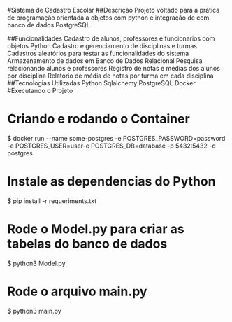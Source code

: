 #Sistema de Cadastro Escolar
##Descrição
Projeto voltado para a prática de programação orientada a objetos com python e integração de com banco de dados PostgreSQL.

##Funcionalidades
Cadastro de alunos, professores e funcionarios com objetos Python
Cadastro e gerenciamento de disciplinas e turmas
Cadastros aleatórios para testar as funcionalidades do sistema
Armazenamento de dados em Banco de Dados Relacional
Pesquisa relacionando alunos e professores
Registro de notas e médias dos alunos por disciplina
Relatório de média de notas por turma em cada disciplina
##Tecnologias Utilizadas
Python
Sqlalchemy
PostgreSQL
Docker
#Executando o Projeto

# Criando e rodando o Container 
$ docker run --name some-postgres -e POSTGRES_PASSWORD=password -e POSTGRES_USER=user-e POSTGRES_DB=database -p 5432:5432 -d postgres

# Instale as dependencias do Python
$ pip install -r requeriments.txt

# Rode o Model.py para criar as tabelas do banco de dados
$ python3 Model.py

# Rode o arquivo main.py
$ python3 main.py
